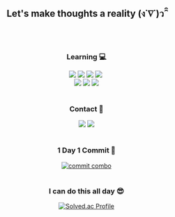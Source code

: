 
<div align="center">
  
  <h2> Let's make thoughts a reality (ง˙∇˙)ว ̑̑ </h2> </br></br>
  

  <h3> Learning 💻</h3>
  <img src="https://img.shields.io/badge/React-61DAFB?style=flat-square&logo=React&logoColor=black"/></a>
  <img src="https://img.shields.io/badge/Javascript-F7DF1E?style=flat-square&logo=Javascript&logoColor=black"/>
  <img src="https://img.shields.io/badge/Typescript-3178C6?style=flat-square&logo=Typescript&logoColor=white"/>
  <img src="https://img.shields.io/badge/Vue.js-4FC08D?style=flat-square&logo=Vue.js&logoColor=white"/></a>&nbsp 
  </br>
  <img src="https://img.shields.io/badge/python-3776AB?style=flat-square&logo=python&logoColor=white"/>
  <img src="https://img.shields.io/badge/C++-00599C?style=flat-square&logo=C%2B%2B&logoColor=white"/>
  <img src="https://img.shields.io/badge/Git flow-F05032?style=flat-square&logo=Git&logoColor=white"/></br></br>
  
  
  <h3> Contact 💬</h3>
  
  <img src="https://img.shields.io/badge/Tech blog-9999FF?style=flat-square&logo=Github&logoColor=white"/>
  <img src="https://img.shields.io/badge/Gmail-FF5A5F?style=flat-square&logo=Gmail&logoColor=white"/> </br></br>
  
  <h3> 1 Day 1 Commit 🌱</h3>
  
  [![commit combo](http://commitcombo.com/get?user=kyileeyu&theme=Peach-mini)](https://github.com/devxb/commitcombo)</br></br>


  <h3>I can do this all day 😎</h3> 

[![Solved.ac Profile](http://mazassumnida.wtf/api/v2/generate_badge?boj=tmdgus5514)](https://solved.ac/tmdgus5514)


</div>
